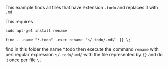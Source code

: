 
This example finds all files that have extension `.todo` and replaces it with `.md`

This requires

```
sudo apt-get install rename
```



```
find . -name "*.todo" -exec rename 's/.todo/.md/' {} \;
```

find in this folder the name *.todo then execute the command `rename` with perl regular expression `s/.todo/.md/` with the file represented by `{}` and do it once per file `\;`